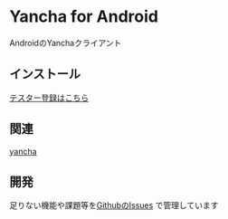 # Yancha for Android

AndroidのYanchaクライアント

## インストール

[テスター登録はこちら](https://groups.google.com/forum/#!topic/yancha-chat/h46HVP3sv1M)

## 関連

[yancha](https://github.com/uzulla/yancha)

## 開発

足りない機能や課題等を[GithubのIssues](https://github.com/ichigotake/Android-yancha/issues) で管理しています

